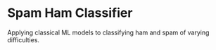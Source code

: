 # Spam Ham Classifier

Applying classical ML models to classifying ham and spam of varying difficulties.
